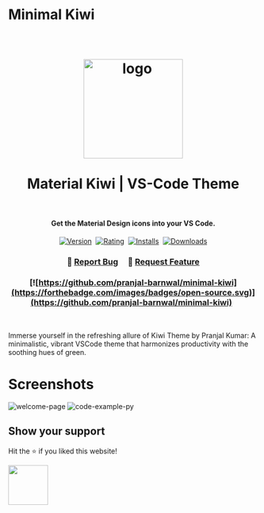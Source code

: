 # Minimal Kiwi



<h1 align="center">
  <br>
    <img src="https://github.com/pranjal-barnwal/pranjal-barnwal/assets/71400605/60cbe9e9-57e0-45dd-811d-36cf0e5d4435" alt="logo" width="200">
  <br><br>
  Material Kiwi | VS-Code Theme
  <br>
  <br>
</h1>

<h4 align="center">Get the Material Design icons into your VS Code.</h4>

<p align="center">
    <a href="https://marketplace.visualstudio.com/items?itemName=PKief.material-icon-theme"><img src="https://img.shields.io/visual-studio-marketplace/v/PKief.material-icon-theme?style=for-the-badge&colorA=252526&colorB=43A047&label=VERSION" alt="Version"></a>&nbsp;
    <a href="https://marketplace.visualstudio.com/items?itemName=PKief.material-icon-theme"><img src="https://img.shields.io/visual-studio-marketplace/r/PKief.material-icon-theme?style=for-the-badge&colorA=252526&colorB=43A047&label=Rating" alt="Rating"></a>&nbsp;
    <a href="https://marketplace.visualstudio.com/items?itemName=PKief.material-icon-theme"><img src="https://img.shields.io/visual-studio-marketplace/i/PKief.material-icon-theme?style=for-the-badge&colorA=252526&colorB=43A047&label=Installs" alt="Installs"></a>&nbsp;
    <a href="https://marketplace.visualstudio.com/items?itemName=PKief.material-icon-theme"><img src="https://img.shields.io/visual-studio-marketplace/d/PKief.material-icon-theme?style=for-the-badge&colorA=252526&colorB=43A047&label=Downloads" alt="Downloads"></a>
</p>

<h3 align="center">
    🔹
    <a href="https://github.com/pranjal-barnwal/minimal-kiwi/issues">Report Bug</a> &nbsp; &nbsp;
    🔹
    <a href="https://github.com/pranjal-barnwal/minimal-kiwi/issues">Request Feature</a>
</h3>
<h3 align="center">

  [![https://github.com/pranjal-barnwal/minimal-kiwi](https://forthebadge.com/images/badges/open-source.svg)](https://github.com/pranjal-barnwal/minimal-kiwi) &nbsp;
    
</h3>

<br>

Immerse yourself in the refreshing allure of Kiwi Theme by Pranjal Kumar: A minimalistic, vibrant VSCode theme that harmonizes productivity with the soothing hues of green.

# Screenshots
![welcome-page](https://github.com/pranjal-barnwal/pranjal-barnwal/assets/71400605/a9c01425-7f9b-479f-a2b5-ea92c9ba0267)
![code-example-py](https://github.com/pranjal-barnwal/pranjal-barnwal/assets/71400605/660b2600-4022-4c39-8a21-6a4b752896b9)


## **Show your support**
Hit the ⭐ if you liked this website!

<img src="https://media.giphy.com/media/mGcNjsfWAjY5AEZNw6/giphy.gif" width="80">